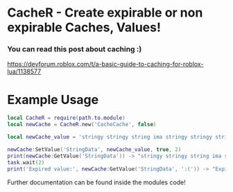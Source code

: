 # CacheR - Create expirable or non expirable Caches, Values!

### You can read this post about caching :)
https://devforum.roblox.com/t/a-basic-guide-to-caching-for-roblox-lua/1138577

# Example Usage
```lua
local CacheR = require(path.to.module)
local newCache = CacheR.new('CacheCache', false)

local newCache_value = 'stringy stringy string ima stringy stringy string'

newCache:SetValue('StringData', newCache_value, true, 2)
print(newCache:GetValue('StringData')) -> "stringy stringy string ima stringy stringy string"
task.wait(2)
print('Expired value:', newCache:GetValue('StringData', ':(')) -> "Expired value: :("
```

Further documentation can be found inside the modules code!